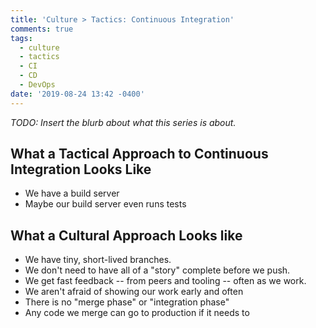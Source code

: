 ```yaml
---
title: 'Culture > Tactics: Continuous Integration'
comments: true
tags:
  - culture
  - tactics
  - CI
  - CD
  - DevOps
date: '2019-08-24 13:42 -0400'
---
```

_TODO: Insert the blurb about what this series is about._

## What a Tactical Approach to Continuous Integration Looks Like

* We have a build server
* Maybe our build server even runs tests 

## What a Cultural Approach Looks like

* We have tiny, short-lived branches.
* We don't need to have all of a "story" complete before we push.
* We get fast feedback -- from peers and tooling -- often as we work.
* We aren't afraid of showing our work early and often
* There is no "merge phase" or "integration phase"
* Any code we merge can go to production if it needs to
